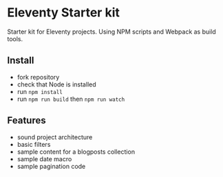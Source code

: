 # Eleventy Starter kit

Starter kit for Eleventy projects.
Using NPM scripts and Webpack as build tools.

## Install

- fork repository
- check that Node is installed
- run `npm install`
- run `npm run build` then `npm run watch`

## Features

- sound project architecture
- basic filters
- sample content for a blogposts collection
- sample date macro
- sample pagination code

